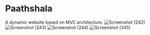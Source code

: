 # Paathshala
A dynamic website based on MVC architecture.
![Screenshot (242)](https://user-images.githubusercontent.com/85827404/132051885-4cf3c9de-5e80-46fd-8217-c7cf74c7a6b0.png)
![Screenshot (243)](https://user-images.githubusercontent.com/85827404/132052162-7ac5d17d-4f4c-48ac-9f59-19aa4a46a30c.png)
![Screenshot (244)](https://user-images.githubusercontent.com/85827404/132052183-e50b2c53-1302-4649-b2d4-9da172728a80.png)
![Screenshot (245)](https://user-images.githubusercontent.com/85827404/132052196-7cfac2b2-d07a-40e6-a4f2-20d446ad9c72.png)


